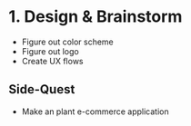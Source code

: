 # 1. Design & Brainstorm
- Figure out color scheme
- Figure out logo
- Create UX flows



## Side-Quest
- Make an plant e-commerce application 
